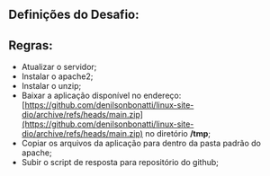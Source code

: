 ## Definições do Desafio:

## Regras:

- Atualizar o servidor;
- Instalar o apache2;
- Instalar o unzip;
- Baixar a aplicação disponível no endereço: [https://github.com/denilsonbonatti/linux-site-dio/archive/refs/heads/main.zip](https://github.com/denilsonbonatti/linux-site-dio/archive/refs/heads/main.zip) no diretório **/tmp**;
- Copiar os arquivos da aplicação para dentro da pasta padrão do apache;
- Subir o script de resposta para repositório do github;